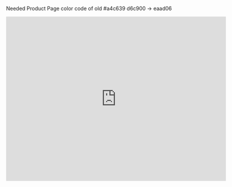 Needed
Product Page
color code of old #a4c639
d6c900 -> eaad06

<iframe src="https://www.google.com/maps/embed?pb=!1m14!1m8!1m3!1d3931.3185546514546!2d76.6451807!3d9.8235896!3m2!1i1024!2i768!4f13.1!3m3!1m2!1s0x3b07c551f50429af%3A0xf4a16506521f71bf!2sNeeranthanam%2C%20Kerala%20686576!5e0!3m2!1sen!2sin!4v1615027580847!5m2!1sen!2sin" width="600" height="450" style="border:0;" allowfullscreen="" loading="lazy"></iframe>

